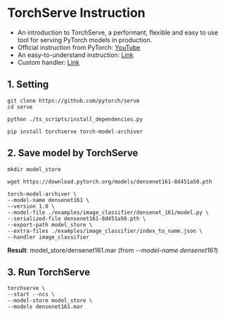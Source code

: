 # TorchServe Instruction
- An introduction to TorchServe, a performant, flexible and easy to use tool for serving PyTorch models in production.
- Official instruction from PyTorch: [YouTube](https://www.youtube.com/watch?v=XlO7iQMV3Ik)
- An easy-to-understand instruction: [Link](https://viblo.asia/p/torchserve-cong-cu-ho-tro-trien-khai-mo-hinh-pytorch-vyDZOqwO5wj)
- Custom handler: [Link](https://pytorch.org/serve/custom_service.html#start-with-basehandler)
## 1. Setting
```
git clone https://github.com/pytorch/serve
cd serve
```
```
python ./ts_scripts/install_dependencies.py
```
```
pip install torchserve torch-model-archiver
```

## 2. Save model by TorchServe
```
mkdir model_store
```
```
wget https://download.pytorch.org/models/densenet161-8d451a50.pth
```
```
torch-model-archiver \
--model-name densenet161 \
--version 1.0 \
--model-file ./examples/image_classifier/densenet_161/model.py \
--serialized-file densenet161-8d451a50.pth \
--export-path model_store \
--extra-files ./examples/image_classifier/index_to_name.json \
--handler image_classifier
```

**Result**: model_store/densenet161.mar (from _--model-name densenet161_)

## 3. Run TorchServe
```
torchserve \
--start --ncs \
--model-store model_store \
--models densenet161.mar
```

